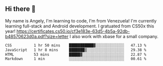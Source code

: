 ## Hi there 👋
My name is Angely, I'm learning to code, I'm from Venezuela!
I'm currently learning full-stack and Android development.
I gratuated from CS50x this year! https://certificates.cs50.io/cf3e183e-63d5-4b5a-92db-b48570623d0a.pdf?size=letter
I also work with xbase for a small company.

 <!--START_SECTION:waka-->

```txt
CSS          1 hr 50 mins    ███████████▓░░░░░░░░░░░░░   47.13 %
JavaScript   1 hr 8 mins     ███████▒░░░░░░░░░░░░░░░░░   29.38 %
HTML         53 mins         █████▓░░░░░░░░░░░░░░░░░░░   22.87 %
Markdown     1 min           ░░░░░░░░░░░░░░░░░░░░░░░░░   00.61 %
```

<!--END_SECTION:waka-->
<!--
**angelycontrerasr/angelycontrerasr** is a ✨ _special_ ✨ repository because its `README.md` (this file) appears on your GitHub profile.

Here are some ideas to get you started:

- 🔭 I’m currently working on ...
- 🌱 I’m currently learning ...
- 👯 I’m looking to collaborate on ...
- 🤔 I’m looking for help with ...
- 💬 Ask me about ...
- 📫 How to reach me: ...
- 😄 Pronouns: ...
- ⚡ Fun fact: ...
-->
